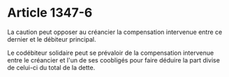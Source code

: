# Article 1347-6

<p>La caution peut opposer au créancier la compensation intervenue entre ce dernier et le débiteur principal.</p><p>Le codébiteur solidaire peut se prévaloir de la compensation intervenue entre le créancier et l'un de ses coobligés pour faire déduire la part divise de celui-ci du total de la dette.</p>